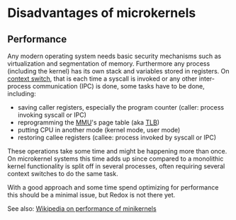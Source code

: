 Disadvantages of microkernels
=============================

Performance
-----------

Any modern operating system needs basic security mechanisms such as virtualization and segmentation of memory. Furthermore any process (including the kernel) has its own stack and variables stored in registers. On [context switch](https://en.wikipedia.org/wiki/Context_switch), that is each time a syscall is invoked or any other inter-process communication (IPC) is done, some tasks have to be done, including:

* saving caller registers, especially the program counter (caller: process invoking syscall or IPC)
* reprogramming the [MMU](https://en.wikipedia.org/wiki/Memory_management_unit)'s page table (aka [TLB](https://en.wikipedia.org/wiki/Translation_lookaside_buffer))
* putting CPU in another mode (kernel mode, user mode)
* restoring callee registers (callee: process invoked by syscall or IPC)

These operations take some time and might be happening more than once. On microkernel systems this time adds up since compared to a monolithic kernel functionality is split off in several processes, often requiring several context switches to do the same task.

With a good approach and some time spend optimizing for performance this should be a minimal issue, but Redox is not there yet.

See also: [Wikipedia on performance of minikernels](https://en.wikipedia.org/wiki/Kernel_%28operating_system%29#Performance)
